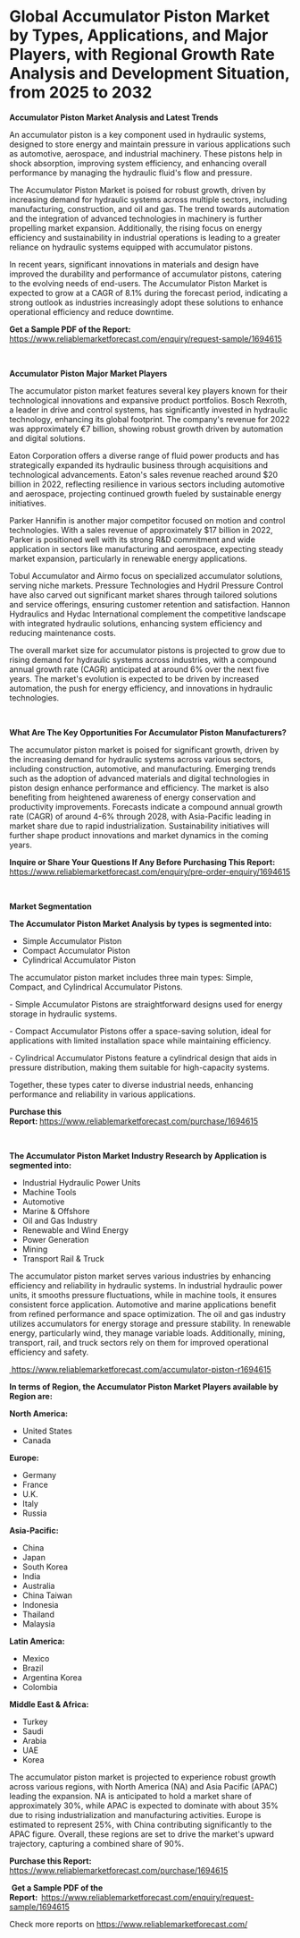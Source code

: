 <p><h1>Global Accumulator Piston Market by Types, Applications, and Major Players, with Regional Growth Rate Analysis and Development Situation, from 2025 to 2032</h1></p><p><strong>Accumulator Piston Market Analysis and Latest Trends</strong></p>
<p><p>An accumulator piston is a key component used in hydraulic systems, designed to store energy and maintain pressure in various applications such as automotive, aerospace, and industrial machinery. These pistons help in shock absorption, improving system efficiency, and enhancing overall performance by managing the hydraulic fluid's flow and pressure.</p><p>The Accumulator Piston Market is poised for robust growth, driven by increasing demand for hydraulic systems across multiple sectors, including manufacturing, construction, and oil and gas. The trend towards automation and the integration of advanced technologies in machinery is further propelling market expansion. Additionally, the rising focus on energy efficiency and sustainability in industrial operations is leading to a greater reliance on hydraulic systems equipped with accumulator pistons.</p><p>In recent years, significant innovations in materials and design have improved the durability and performance of accumulator pistons, catering to the evolving needs of end-users. The Accumulator Piston Market is expected to grow at a CAGR of 8.1% during the forecast period, indicating a strong outlook as industries increasingly adopt these solutions to enhance operational efficiency and reduce downtime.</p></p>
<p><strong>Get a Sample PDF of the Report:&nbsp;</strong> <a href="https://www.reliablemarketforecast.com/enquiry/request-sample/1694615?utm_campaign=2721&utm_medium=2&utm_source=Github&utm_content=ia&utm_term=10042025&utm_id=accumulator-piston">https://www.reliablemarketforecast.com/enquiry/request-sample/1694615</a></p>
<p>&nbsp;</p>
<p><strong>Accumulator Piston Major Market Players</strong></p>
<p><p>The accumulator piston market features several key players known for their technological innovations and expansive product portfolios. Bosch Rexroth, a leader in drive and control systems, has significantly invested in hydraulic technology, enhancing its global footprint. The company's revenue for 2022 was approximately €7 billion, showing robust growth driven by automation and digital solutions.</p><p>Eaton Corporation offers a diverse range of fluid power products and has strategically expanded its hydraulic business through acquisitions and technological advancements. Eaton's sales revenue reached around $20 billion in 2022, reflecting resilience in various sectors including automotive and aerospace, projecting continued growth fueled by sustainable energy initiatives.</p><p>Parker Hannifin is another major competitor focused on motion and control technologies. With a sales revenue of approximately $17 billion in 2022, Parker is positioned well with its strong R&D commitment and wide application in sectors like manufacturing and aerospace, expecting steady market expansion, particularly in renewable energy applications.</p><p>Tobul Accumulator and Airmo focus on specialized accumulator solutions, serving niche markets. Pressure Technologies and Hydril Pressure Control have also carved out significant market shares through tailored solutions and service offerings, ensuring customer retention and satisfaction. Hannon Hydraulics and Hydac International complement the competitive landscape with integrated hydraulic solutions, enhancing system efficiency and reducing maintenance costs.</p><p>The overall market size for accumulator pistons is projected to grow due to rising demand for hydraulic systems across industries, with a compound annual growth rate (CAGR) anticipated at around 6% over the next five years. The market's evolution is expected to be driven by increased automation, the push for energy efficiency, and innovations in hydraulic technologies.</p></p>
<p>&nbsp;</p>
<p><strong>What Are The Key Opportunities For Accumulator Piston Manufacturers?</strong></p>
<p><p>The accumulator piston market is poised for significant growth, driven by the increasing demand for hydraulic systems across various sectors, including construction, automotive, and manufacturing. Emerging trends such as the adoption of advanced materials and digital technologies in piston design enhance performance and efficiency. The market is also benefiting from heightened awareness of energy conservation and productivity improvements. Forecasts indicate a compound annual growth rate (CAGR) of around 4-6% through 2028, with Asia-Pacific leading in market share due to rapid industrialization. Sustainability initiatives will further shape product innovations and market dynamics in the coming years.</p></p>
<p><strong>Inquire or Share Your Questions If Any Before Purchasing This Report:</strong> <a href="https://www.reliablemarketforecast.com/enquiry/pre-order-enquiry/1694615?utm_campaign=2721&utm_medium=2&utm_source=Github&utm_content=ia&utm_term=10042025&utm_id=accumulator-piston">https://www.reliablemarketforecast.com/enquiry/pre-order-enquiry/1694615</a></p>
<p>&nbsp;</p>
<p><strong>Market Segmentation</strong></p>
<p><strong>The Accumulator Piston Market Analysis by types is segmented into:</strong></p>
<p><ul><li>Simple Accumulator Piston</li><li>Compact Accumulator Piston</li><li>Cylindrical Accumulator Piston</li></ul></p>
<p><p>The accumulator piston market includes three main types: Simple, Compact, and Cylindrical Accumulator Pistons. </p><p>- Simple Accumulator Pistons are straightforward designs used for energy storage in hydraulic systems.</p><p>- Compact Accumulator Pistons offer a space-saving solution, ideal for applications with limited installation space while maintaining efficiency.</p><p>- Cylindrical Accumulator Pistons feature a cylindrical design that aids in pressure distribution, making them suitable for high-capacity systems. </p><p>Together, these types cater to diverse industrial needs, enhancing performance and reliability in various applications.</p></p>
<p><strong>Purchase this Report:&nbsp;</strong><a href="https://www.reliablemarketforecast.com/purchase/1694615?utm_campaign=2721&utm_medium=2&utm_source=Github&utm_content=ia&utm_term=10042025&utm_id=accumulator-piston">https://www.reliablemarketforecast.com/purchase/1694615</a></p>
<p>&nbsp;</p>
<p><strong>The Accumulator Piston Market Industry Research by Application is segmented into:</strong></p>
<p><ul><li>Industrial Hydraulic Power Units</li><li>Machine Tools</li><li>Automotive</li><li>Marine & Offshore</li><li>Oil and Gas Industry</li><li>Renewable and Wind Energy</li><li>Power Generation</li><li>Mining</li><li>Transport Rail & Truck</li></ul></p>
<p><p>The accumulator piston market serves various industries by enhancing efficiency and reliability in hydraulic systems. In industrial hydraulic power units, it smooths pressure fluctuations, while in machine tools, it ensures consistent force application. Automotive and marine applications benefit from refined performance and space optimization. The oil and gas industry utilizes accumulators for energy storage and pressure stability. In renewable energy, particularly wind, they manage variable loads. Additionally, mining, transport, rail, and truck sectors rely on them for improved operational efficiency and safety.</p></p>
<p><a href="https://www.reliablemarketforecast.com/accumulator-piston-r1694615?utm_campaign=2721&utm_medium=2&utm_source=Github&utm_content=ia&utm_term=10042025&utm_id=accumulator-piston">&nbsp;https://www.reliablemarketforecast.com/accumulator-piston-r1694615</a></p>
<p><strong>In terms of Region, the Accumulator Piston Market Players available by Region are:</strong></p>
<p>
    <p> <strong> North America: </strong>
        <ul>
            <li>United States</li>
            <li>Canada</li>
        </ul>
        </p> 
    <p> <strong> Europe: </strong>
        <ul>
            <li>Germany</li>
            <li>France</li>
            <li>U.K.</li>
            <li>Italy</li>
            <li>Russia</li>
        </ul>
        </p> 
    <p> <strong> Asia-Pacific: </strong>
        <ul>
            <li>China</li>
            <li>Japan</li>
            <li>South Korea</li>
            <li>India</li>
            <li>Australia</li>
            <li>China Taiwan</li>
            <li>Indonesia</li>
            <li>Thailand</li>
            <li>Malaysia</li>
        </ul>
        </p> 
    <p> <strong> Latin America: </strong>
        <ul>
            <li>Mexico</li>
            <li>Brazil</li>
            <li>Argentina Korea</li>
            <li>Colombia</li>
        </ul>
        </p> 
    <p> <strong> Middle East & Africa: </strong>
        <ul>
            <li>Turkey</li>
            <li>Saudi</li>
            <li>Arabia</li>
            <li>UAE</li>
            <li>Korea</li>
        </ul>
    </p>
    </p>
<p><p>The accumulator piston market is projected to experience robust growth across various regions, with North America (NA) and Asia Pacific (APAC) leading the expansion. NA is anticipated to hold a market share of approximately 30%, while APAC is expected to dominate with about 35% due to rising industrialization and manufacturing activities. Europe is estimated to represent 25%, with China contributing significantly to the APAC figure. Overall, these regions are set to drive the market's upward trajectory, capturing a combined share of 90%.</p></p>
<p><strong>Purchase this Report: </strong><a href="https://www.reliablemarketforecast.com/purchase/1694615?utm_campaign=2721&utm_medium=2&utm_source=Github&utm_content=ia&utm_term=10042025&utm_id=accumulator-piston">https://www.reliablemarketforecast.com/purchase/1694615</a></p>
<p>&nbsp;<strong>Get a Sample PDF of the Report:&nbsp;&nbsp;</strong><a href="https://www.reliablemarketforecast.com/enquiry/request-sample/1694615?utm_campaign=2721&utm_medium=2&utm_source=Github&utm_content=ia&utm_term=10042025&utm_id=accumulator-piston">https://www.reliablemarketforecast.com/enquiry/request-sample/1694615</a></p>
<p><strong></strong></p>
<p>Check more reports on <a href="https://www.reliablemarketforecast.com/?utm_campaign=2721&utm_medium=2&utm_source=Github&utm_content=ia&utm_term=10042025&utm_id=accumulator-piston">https://www.reliablemarketforecast.com/</a></p>